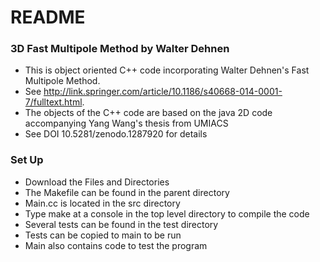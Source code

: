 # README #



### 3D Fast Multipole Method by Walter Dehnen ###

* This is object oriented C++ code incorporating Walter Dehnen's Fast Multipole Method.  
* See http://link.springer.com/article/10.1186/s40668-014-0001-7/fulltext.html.  
* The objects of the C++ code are based on the java 2D code accompanying Yang Wang's thesis from UMIACS
* See DOI 10.5281/zenodo.1287920 for details

### Set Up ###

* Download the Files and Directories
* The Makefile can be found in the parent directory 
* Main.cc is located in the src directory 
* Type make at a console in the top level directory to compile the code 
* Several tests can be found in the test directory
* Tests can be copied to main to be run
* Main also contains code to test the program
